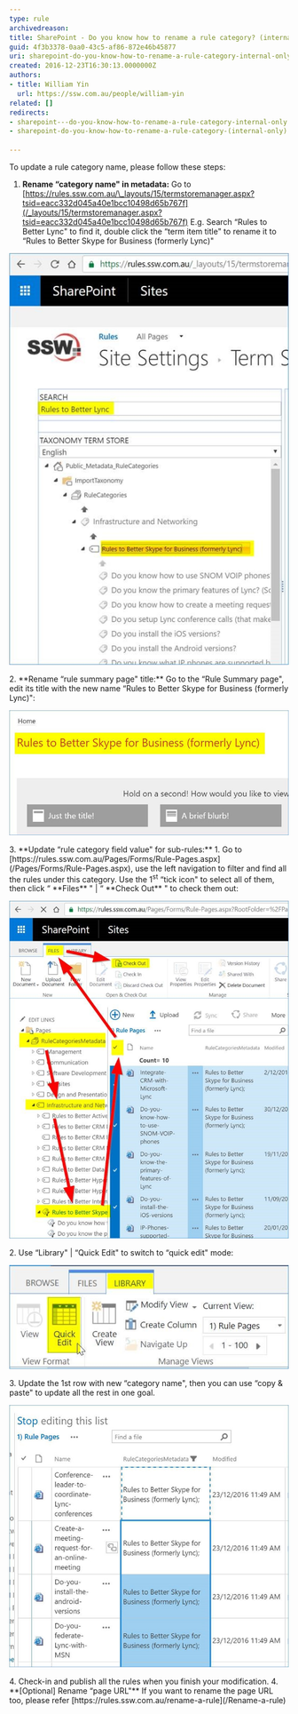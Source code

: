 ```yaml
---
type: rule
archivedreason: 
title: SharePoint - Do you know how to rename a rule category? (internal only)
guid: 4f3b3378-0aa0-43c5-af86-872e46b45877
uri: sharepoint-do-you-know-how-to-rename-a-rule-category-internal-only
created: 2016-12-23T16:30:13.0000000Z
authors:
- title: William Yin
  url: https://ssw.com.au/people/william-yin
related: []
redirects:
- sharepoint---do-you-know-how-to-rename-a-rule-category-internal-only
- sharepoint-do-you-know-how-to-rename-a-rule-category-(internal-only)

---
```


To update a rule category name, please follow these steps:

<!--endintro-->

1. **Rename “category name" in metadata:** 
Go to [https://rules.ssw.com.au/\_layouts/15/termstoremanager.aspx?tsid=eacc332d045a40e1bcc10498d65b767f](/_layouts/15/termstoremanager.aspx?tsid=eacc332d045a40e1bcc10498d65b767f)
E.g. Search “Rules to Better Lync" to find it, double click the “term item title" to rename it to “Rules to Better Skype for Business (formerly Lync)" 
<dl class="image"><dt><img src="change-rule-category-name-1.jpg" alt="change-rule-category-name-1.jpg"></dt></dl>
2. **Rename “rule summary page" title:** 
Go to the “Rule Summary page", edit its title with the new name “Rules to Better Skype for Business (formerly Lync)": <dl class="image"><dt><img src="change-rule-category-name-2.jpg" alt="change-rule-category-name-2.jpg"></dt></dl>
3. **Update “rule category field value" for sub-rules:** 
    1. Go to [https://rules.ssw.com.au/Pages/Forms/Rule-Pages.aspx](/Pages/Forms/Rule-Pages.aspx), use the left navigation to filter and find all the rules under this category. Use the 1<sup>st</sup> “tick icon" to select all of them, then click “ **Files** " | “ **Check Out** " to check them out: <dl class="image" style="text-decoration:line-through;"><dt><img src="change-rule-category-name-3.jpg" alt="change-rule-category-name-3.jpg"></dt></dl>
    2. Use “Library" | “Quick Edit" to switch to “quick edit" mode: <dl class="image" style="text-decoration:line-through;"><dt><img src="change-rule-category-name-4.jpg" alt="change-rule-category-name-4.jpg"></dt></dl>
    3. Update the 1st row with new “category name", then you can use “copy & paste" to update all the rest in one goal. <dl class="image" style="text-decoration:line-through;"><dt><img src="change-rule-category-name-5.jpg" alt="change-rule-category-name-5.jpg" data-pin-nopin="true"></dt></dl>
    4. Check-in and publish all the rules when you finish your modification.
4. **[Optional] Rename “page URL"** 
If you want to rename the page URL too, please refer [https://rules.ssw.com.au/rename-a-rule](/Rename-a-rule)
